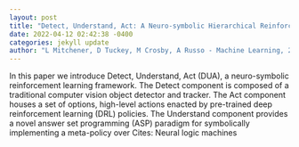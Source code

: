 ```yaml
--- 
layout: post 
title: "Detect, Understand, Act: A Neuro-symbolic Hierarchical Reinforcement Learning Framework" 
date: 2022-04-12 02:42:38 -0400 
categories: jekyll update 
author: "L Mitchener, D Tuckey, M Crosby, A Russo - Machine Learning, 2022" 
--- 
```

In this paper we introduce Detect, Understand, Act (DUA), a neuro-symbolic reinforcement learning framework. The Detect component is composed of a traditional computer vision object detector and tracker. The Act component houses a set of options, high-level actions enacted by pre-trained deep reinforcement learning (DRL) policies. The Understand component provides a novel answer set programming (ASP) paradigm for symbolically implementing a meta-policy over Cites: Neural logic machines